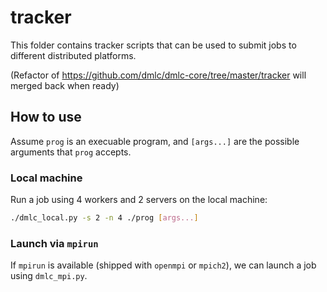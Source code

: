 tracker
====

This folder contains tracker scripts that can be used to submit jobs to
different distributed platforms.

(Refactor of https://github.com/dmlc/dmlc-core/tree/master/tracker will merged
back when ready)

## How to use

Assume `prog` is an execuable program, and `[args...]` are the possible
arguments that `prog` accepts.

### Local machine

Run a job using 4 workers and 2 servers on the local machine:

```bash
./dmlc_local.py -s 2 -n 4 ./prog [args...]
```

### Launch via `mpirun`

If `mpirun` is available (shipped with `openmpi` or `mpich2`), we can launch a
job using `dmlc_mpi.py`.
